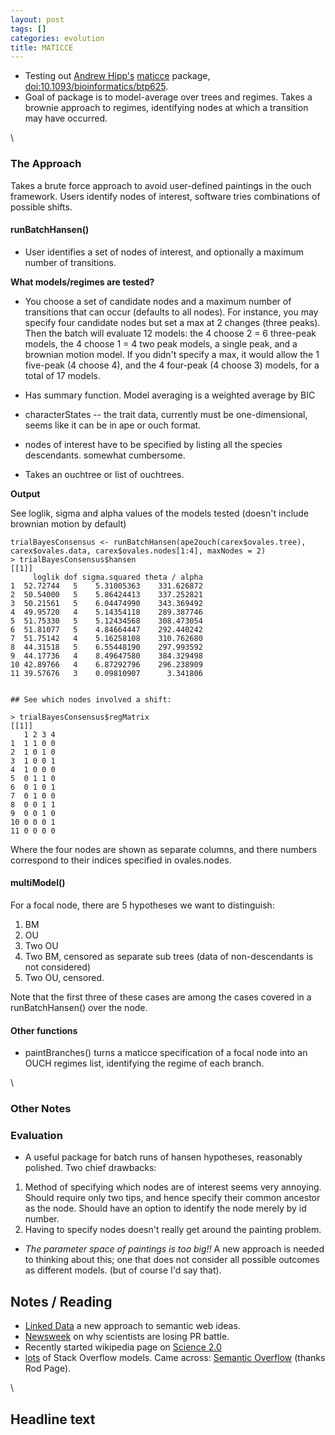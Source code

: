 ```yaml
---
layout: post
tags: []
categories: evolution
title: MATICCE
---
```







 








-   Testing out [Andrew
    Hipp's](http://redwood.mortonarb.org/lab_pages/hipp/ "http://redwood.mortonarb.org/lab_pages/hipp/")
    [maticce](http://cran.r-project.org/web/packages/maticce/index.html "http://cran.r-project.org/web/packages/maticce/index.html")
    package,
    [doi:10.1093/bioinformatics/btp625](http://hdl.handle.net/10.1093/bioinformatics/btp625 "doi:10.1093/bioinformatics/btp625").
-   Goal of package is to model-average over trees and regimes. Takes a
    brownie approach to regimes, identifying nodes at which a transition
    may have occurred.

\

### The Approach

Takes a brute force approach to avoid user-defined paintings in the ouch
framework. Users identify nodes of interest, software tries combinations
of possible shifts.

#### runBatchHansen()

-   User identifies a set of nodes of interest, and optionally a maximum
    number of transitions.

**What models/regimes are tested?**

-   You choose a set of candidate nodes and a maximum number of
    transitions that can occur (defaults to all nodes). For instance,
    you may specify four candidate nodes but set a max at 2 changes
    (three peaks). Then the batch will evaluate 12 models: the 4 choose
    2 = 6 three-peak models, the 4 choose 1 = 4 two peak models, a
    single peak, and a brownian motion model. If you didn't specify a
    max, it would allow the 1 five-peak (4 choose 4), and the 4
    four-peak (4 choose 3) models, for a total of 17 models.

-   Has summary function. Model averaging is a weighted average by BIC

-   characterStates -- the trait data, currently must be
    one-dimensional, seems like it can be in ape or ouch format.

-   nodes of interest have to be specified by listing all the species
    descendants. somewhat cumbersome.

-   Takes an ouchtree or list of ouchtrees.

**Output**

See loglik, sigma and alpha values of the models tested (doesn't include
brownian motion by default)

~~~~ {.de1}
trialBayesConsensus <- runBatchHansen(ape2ouch(carex$ovales.tree), carex$ovales.data, carex$ovales.nodes[1:4], maxNodes = 2)
> trialBayesConsensus$hansen
[[1]]
     loglik dof sigma.squared theta / alpha
1  52.72744   5    5.31005363    331.626872
2  50.54000   5    5.86424413    337.252821
3  50.21561   5    6.04474990    343.369492
4  49.95720   4    5.14354118    289.387746
5  51.75330   5    5.12434568    308.473054
6  51.81077   5    4.84664447    292.440242
7  51.75142   4    5.16258108    310.762680
8  44.31518   5    6.55448190    297.993592
9  44.17736   4    8.49647580    384.329498
10 42.89766   4    6.87292796    296.238909
11 39.57676   3    0.09810907      3.341806
 
 
## See which nodes involved a shift:
 
> trialBayesConsensus$regMatrix
[[1]]
   1 2 3 4
1  1 1 0 0
2  1 0 1 0
3  1 0 0 1
4  1 0 0 0
5  0 1 1 0
6  0 1 0 1
7  0 1 0 0
8  0 0 1 1
9  0 0 1 0
10 0 0 0 1
11 0 0 0 0
~~~~

Where the four nodes are shown as separate columns, and there numbers
correspond to their indices specified in ovales.nodes.

#### multiModel()

For a focal node, there are 5 hypotheses we want to distinguish:

1.  BM
2.  OU
3.  Two OU
4.  Two BM, censored as separate sub trees (data of non-descendants is
    not considered)
5.  Two OU, censored.

Note that the first three of these cases are among the cases covered in
a runBatchHansen() over the node.

#### Other functions

-   paintBranches() turns a maticce specification of a focal node into
    an OUCH regimes list, identifying the regime of each branch.

\

### Other Notes

### Evaluation

-   A useful package for batch runs of hansen hypotheses, reasonably
    polished. Two chief drawbacks:

1.  Method of specifying which nodes are of interest seems very
    annoying. Should require only two tips, and hence specify their
    common ancestor as the node. Should have an option to identify the
    node merely by id number.
2.  Having to specify nodes doesn't really get around the painting
    problem.

-   *The parameter space of paintings is too big!!* A new approach is
    needed to thinking about this; one that does not consider all
    possible outcomes as different models. (but of course I'd say that).

Notes / Reading
---------------

-   [Linked
    Data](http://www.slideshare.net/juansequeda/introduction-to-linked-data-2341398 "http://www.slideshare.net/juansequeda/introduction-to-linked-data-2341398")
    a new approach to semantic web ideas.
-   [Newsweek](http://www.newsweek.com/id/235084 "http://www.newsweek.com/id/235084")
    on why scientists are losing PR battle.
-   Recently started wikipedia page on [Science
    2.0](http://en.wikipedia.org/wiki/Science_2.0 "http://en.wikipedia.org/wiki/Science_2.0")
-   [lots](http://stackexchange.com/directory/list?sort=4 "http://stackexchange.com/directory/list?sort=4")
    of Stack Overflow models. Came across: [Semantic
    Overflow](http://www.semanticoverflow.com/questions/744/what-is-a-good-elevator-pitch-for-linked-data/767#767 "http://www.semanticoverflow.com/questions/744/what-is-a-good-elevator-pitch-for-linked-data/767#767")
    (thanks Rod Page).

\

Headline text
-------------
